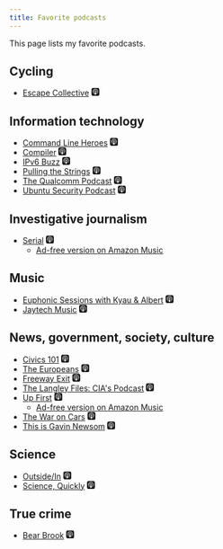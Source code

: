 ```yaml
---
title: Favorite podcasts
---
```

This page lists my favorite podcasts.

## Cycling

* [Escape Collective](https://escapecollective.com/podcasts/)
  [<svg xmlns="http://www.w3.org/2000/svg" width="1em" height="1em" viewBox="0 0 24 24"><path fill="currentColor" d="M5.34 0A5.33 5.33 0 0 0 0 5.34v13.32A5.33 5.33 0 0 0 5.34 24h13.32A5.33 5.33 0 0 0 24 18.66V5.34A5.33 5.33 0 0 0 18.66 0zm6.525 2.568c2.336 0 4.448.902 6.056 2.587c1.224 1.272 1.912 2.619 2.264 4.392c.12.59.12 2.2.007 2.864a8.5 8.5 0 0 1-3.24 5.296c-.608.46-2.096 1.261-2.336 1.261c-.088 0-.096-.091-.056-.46c.072-.592.144-.715.48-.856c.536-.224 1.448-.874 2.008-1.435a7.64 7.64 0 0 0 2.008-3.536c.208-.824.184-2.656-.048-3.504c-.728-2.696-2.928-4.792-5.624-5.352c-.784-.16-2.208-.16-3 0c-2.728.56-4.984 2.76-5.672 5.528c-.184.752-.184 2.584 0 3.336c.456 1.832 1.64 3.512 3.192 4.512c.304.2.672.408.824.472c.336.144.408.264.472.856c.04.36.03.464-.056.464c-.056 0-.464-.176-.896-.384l-.04-.03c-2.472-1.216-4.056-3.274-4.632-6.012c-.144-.706-.168-2.392-.03-3.04c.36-1.74 1.048-3.1 2.192-4.304c1.648-1.737 3.768-2.656 6.128-2.656zm.134 2.81c.409.004.803.04 1.106.106c2.784.62 4.76 3.408 4.376 6.174c-.152 1.114-.536 2.03-1.216 2.88c-.336.43-1.152 1.15-1.296 1.15c-.023 0-.048-.272-.048-.603v-.605l.416-.496c1.568-1.878 1.456-4.502-.256-6.224c-.664-.67-1.432-1.064-2.424-1.246c-.64-.118-.776-.118-1.448-.008c-1.02.167-1.81.562-2.512 1.256c-1.72 1.704-1.832 4.342-.264 6.222l.413.496v.608c0 .336-.027.608-.06.608c-.03 0-.264-.16-.512-.36l-.034-.011c-.832-.664-1.568-1.842-1.872-2.997c-.184-.698-.184-2.024.008-2.72c.504-1.878 1.888-3.335 3.808-4.019c.41-.145 1.133-.22 1.814-.211zm-.13 2.99c.31 0 .62.06.844.178a2.17 2.17 0 0 1 1.04 1.259c.464 1.578-1.208 2.96-2.72 2.254h-.015c-.712-.331-1.096-.956-1.104-1.77c0-.733.408-1.371 1.112-1.745c.224-.117.534-.176.844-.176zm-.011 4.728c.988-.004 1.706.349 1.97.97c.198.464.124 1.932-.218 4.302c-.232 1.656-.36 2.074-.68 2.356c-.44.39-1.064.498-1.656.288h-.003c-.716-.257-.87-.605-1.164-2.644c-.341-2.37-.416-3.838-.218-4.302c.262-.616.974-.966 1.97-.97z"/></svg>](https://podcasts.apple.com/us/podcast/escape-collective/id1655210692)

## Information technology

* [Command Line Heroes](https://www.redhat.com/en/command-line-heroes)
  [<svg xmlns="http://www.w3.org/2000/svg" width="1em" height="1em" viewBox="0 0 24 24"><path fill="currentColor" d="M5.34 0A5.33 5.33 0 0 0 0 5.34v13.32A5.33 5.33 0 0 0 5.34 24h13.32A5.33 5.33 0 0 0 24 18.66V5.34A5.33 5.33 0 0 0 18.66 0zm6.525 2.568c2.336 0 4.448.902 6.056 2.587c1.224 1.272 1.912 2.619 2.264 4.392c.12.59.12 2.2.007 2.864a8.5 8.5 0 0 1-3.24 5.296c-.608.46-2.096 1.261-2.336 1.261c-.088 0-.096-.091-.056-.46c.072-.592.144-.715.48-.856c.536-.224 1.448-.874 2.008-1.435a7.64 7.64 0 0 0 2.008-3.536c.208-.824.184-2.656-.048-3.504c-.728-2.696-2.928-4.792-5.624-5.352c-.784-.16-2.208-.16-3 0c-2.728.56-4.984 2.76-5.672 5.528c-.184.752-.184 2.584 0 3.336c.456 1.832 1.64 3.512 3.192 4.512c.304.2.672.408.824.472c.336.144.408.264.472.856c.04.36.03.464-.056.464c-.056 0-.464-.176-.896-.384l-.04-.03c-2.472-1.216-4.056-3.274-4.632-6.012c-.144-.706-.168-2.392-.03-3.04c.36-1.74 1.048-3.1 2.192-4.304c1.648-1.737 3.768-2.656 6.128-2.656zm.134 2.81c.409.004.803.04 1.106.106c2.784.62 4.76 3.408 4.376 6.174c-.152 1.114-.536 2.03-1.216 2.88c-.336.43-1.152 1.15-1.296 1.15c-.023 0-.048-.272-.048-.603v-.605l.416-.496c1.568-1.878 1.456-4.502-.256-6.224c-.664-.67-1.432-1.064-2.424-1.246c-.64-.118-.776-.118-1.448-.008c-1.02.167-1.81.562-2.512 1.256c-1.72 1.704-1.832 4.342-.264 6.222l.413.496v.608c0 .336-.027.608-.06.608c-.03 0-.264-.16-.512-.36l-.034-.011c-.832-.664-1.568-1.842-1.872-2.997c-.184-.698-.184-2.024.008-2.72c.504-1.878 1.888-3.335 3.808-4.019c.41-.145 1.133-.22 1.814-.211zm-.13 2.99c.31 0 .62.06.844.178a2.17 2.17 0 0 1 1.04 1.259c.464 1.578-1.208 2.96-2.72 2.254h-.015c-.712-.331-1.096-.956-1.104-1.77c0-.733.408-1.371 1.112-1.745c.224-.117.534-.176.844-.176zm-.011 4.728c.988-.004 1.706.349 1.97.97c.198.464.124 1.932-.218 4.302c-.232 1.656-.36 2.074-.68 2.356c-.44.39-1.064.498-1.656.288h-.003c-.716-.257-.87-.605-1.164-2.644c-.341-2.37-.416-3.838-.218-4.302c.262-.616.974-.966 1.97-.97z"/></svg>](https://podcasts.apple.com/us/podcast/command-line-heroes/id1319947289)
* [Compiler](https://www.redhat.com/en/compiler-podcast)
  [<svg xmlns="http://www.w3.org/2000/svg" width="1em" height="1em" viewBox="0 0 24 24"><path fill="currentColor" d="M5.34 0A5.33 5.33 0 0 0 0 5.34v13.32A5.33 5.33 0 0 0 5.34 24h13.32A5.33 5.33 0 0 0 24 18.66V5.34A5.33 5.33 0 0 0 18.66 0zm6.525 2.568c2.336 0 4.448.902 6.056 2.587c1.224 1.272 1.912 2.619 2.264 4.392c.12.59.12 2.2.007 2.864a8.5 8.5 0 0 1-3.24 5.296c-.608.46-2.096 1.261-2.336 1.261c-.088 0-.096-.091-.056-.46c.072-.592.144-.715.48-.856c.536-.224 1.448-.874 2.008-1.435a7.64 7.64 0 0 0 2.008-3.536c.208-.824.184-2.656-.048-3.504c-.728-2.696-2.928-4.792-5.624-5.352c-.784-.16-2.208-.16-3 0c-2.728.56-4.984 2.76-5.672 5.528c-.184.752-.184 2.584 0 3.336c.456 1.832 1.64 3.512 3.192 4.512c.304.2.672.408.824.472c.336.144.408.264.472.856c.04.36.03.464-.056.464c-.056 0-.464-.176-.896-.384l-.04-.03c-2.472-1.216-4.056-3.274-4.632-6.012c-.144-.706-.168-2.392-.03-3.04c.36-1.74 1.048-3.1 2.192-4.304c1.648-1.737 3.768-2.656 6.128-2.656zm.134 2.81c.409.004.803.04 1.106.106c2.784.62 4.76 3.408 4.376 6.174c-.152 1.114-.536 2.03-1.216 2.88c-.336.43-1.152 1.15-1.296 1.15c-.023 0-.048-.272-.048-.603v-.605l.416-.496c1.568-1.878 1.456-4.502-.256-6.224c-.664-.67-1.432-1.064-2.424-1.246c-.64-.118-.776-.118-1.448-.008c-1.02.167-1.81.562-2.512 1.256c-1.72 1.704-1.832 4.342-.264 6.222l.413.496v.608c0 .336-.027.608-.06.608c-.03 0-.264-.16-.512-.36l-.034-.011c-.832-.664-1.568-1.842-1.872-2.997c-.184-.698-.184-2.024.008-2.72c.504-1.878 1.888-3.335 3.808-4.019c.41-.145 1.133-.22 1.814-.211zm-.13 2.99c.31 0 .62.06.844.178a2.17 2.17 0 0 1 1.04 1.259c.464 1.578-1.208 2.96-2.72 2.254h-.015c-.712-.331-1.096-.956-1.104-1.77c0-.733.408-1.371 1.112-1.745c.224-.117.534-.176.844-.176zm-.011 4.728c.988-.004 1.706.349 1.97.97c.198.464.124 1.932-.218 4.302c-.232 1.656-.36 2.074-.68 2.356c-.44.39-1.064.498-1.656.288h-.003c-.716-.257-.87-.605-1.164-2.644c-.341-2.37-.416-3.838-.218-4.302c.262-.616.974-.966 1.97-.97z"/></svg>](https://podcasts.apple.com/us/podcast/compiler/id1562891343)
* [IPv6 Buzz](https://packetpushers.net/podcast/ipv6-buzz/)
  [<svg xmlns="http://www.w3.org/2000/svg" width="1em" height="1em" viewBox="0 0 24 24"><path fill="currentColor" d="M5.34 0A5.33 5.33 0 0 0 0 5.34v13.32A5.33 5.33 0 0 0 5.34 24h13.32A5.33 5.33 0 0 0 24 18.66V5.34A5.33 5.33 0 0 0 18.66 0zm6.525 2.568c2.336 0 4.448.902 6.056 2.587c1.224 1.272 1.912 2.619 2.264 4.392c.12.59.12 2.2.007 2.864a8.5 8.5 0 0 1-3.24 5.296c-.608.46-2.096 1.261-2.336 1.261c-.088 0-.096-.091-.056-.46c.072-.592.144-.715.48-.856c.536-.224 1.448-.874 2.008-1.435a7.64 7.64 0 0 0 2.008-3.536c.208-.824.184-2.656-.048-3.504c-.728-2.696-2.928-4.792-5.624-5.352c-.784-.16-2.208-.16-3 0c-2.728.56-4.984 2.76-5.672 5.528c-.184.752-.184 2.584 0 3.336c.456 1.832 1.64 3.512 3.192 4.512c.304.2.672.408.824.472c.336.144.408.264.472.856c.04.36.03.464-.056.464c-.056 0-.464-.176-.896-.384l-.04-.03c-2.472-1.216-4.056-3.274-4.632-6.012c-.144-.706-.168-2.392-.03-3.04c.36-1.74 1.048-3.1 2.192-4.304c1.648-1.737 3.768-2.656 6.128-2.656zm.134 2.81c.409.004.803.04 1.106.106c2.784.62 4.76 3.408 4.376 6.174c-.152 1.114-.536 2.03-1.216 2.88c-.336.43-1.152 1.15-1.296 1.15c-.023 0-.048-.272-.048-.603v-.605l.416-.496c1.568-1.878 1.456-4.502-.256-6.224c-.664-.67-1.432-1.064-2.424-1.246c-.64-.118-.776-.118-1.448-.008c-1.02.167-1.81.562-2.512 1.256c-1.72 1.704-1.832 4.342-.264 6.222l.413.496v.608c0 .336-.027.608-.06.608c-.03 0-.264-.16-.512-.36l-.034-.011c-.832-.664-1.568-1.842-1.872-2.997c-.184-.698-.184-2.024.008-2.72c.504-1.878 1.888-3.335 3.808-4.019c.41-.145 1.133-.22 1.814-.211zm-.13 2.99c.31 0 .62.06.844.178a2.17 2.17 0 0 1 1.04 1.259c.464 1.578-1.208 2.96-2.72 2.254h-.015c-.712-.331-1.096-.956-1.104-1.77c0-.733.408-1.371 1.112-1.745c.224-.117.534-.176.844-.176zm-.011 4.728c.988-.004 1.706.349 1.97.97c.198.464.124 1.932-.218 4.302c-.232 1.656-.36 2.074-.68 2.356c-.44.39-1.064.498-1.656.288h-.003c-.716-.257-.87-.605-1.164-2.644c-.341-2.37-.416-3.838-.218-4.302c.262-.616.974-.966 1.97-.97z"/></svg>](https://podcasts.apple.com/us/podcast/ipv6-buzz/id1427803774)
* [Pulling the Strings](https://www.puppet.com/resources/podcasts)
  [<svg xmlns="http://www.w3.org/2000/svg" width="1em" height="1em" viewBox="0 0 24 24"><path fill="currentColor" d="M5.34 0A5.33 5.33 0 0 0 0 5.34v13.32A5.33 5.33 0 0 0 5.34 24h13.32A5.33 5.33 0 0 0 24 18.66V5.34A5.33 5.33 0 0 0 18.66 0zm6.525 2.568c2.336 0 4.448.902 6.056 2.587c1.224 1.272 1.912 2.619 2.264 4.392c.12.59.12 2.2.007 2.864a8.5 8.5 0 0 1-3.24 5.296c-.608.46-2.096 1.261-2.336 1.261c-.088 0-.096-.091-.056-.46c.072-.592.144-.715.48-.856c.536-.224 1.448-.874 2.008-1.435a7.64 7.64 0 0 0 2.008-3.536c.208-.824.184-2.656-.048-3.504c-.728-2.696-2.928-4.792-5.624-5.352c-.784-.16-2.208-.16-3 0c-2.728.56-4.984 2.76-5.672 5.528c-.184.752-.184 2.584 0 3.336c.456 1.832 1.64 3.512 3.192 4.512c.304.2.672.408.824.472c.336.144.408.264.472.856c.04.36.03.464-.056.464c-.056 0-.464-.176-.896-.384l-.04-.03c-2.472-1.216-4.056-3.274-4.632-6.012c-.144-.706-.168-2.392-.03-3.04c.36-1.74 1.048-3.1 2.192-4.304c1.648-1.737 3.768-2.656 6.128-2.656zm.134 2.81c.409.004.803.04 1.106.106c2.784.62 4.76 3.408 4.376 6.174c-.152 1.114-.536 2.03-1.216 2.88c-.336.43-1.152 1.15-1.296 1.15c-.023 0-.048-.272-.048-.603v-.605l.416-.496c1.568-1.878 1.456-4.502-.256-6.224c-.664-.67-1.432-1.064-2.424-1.246c-.64-.118-.776-.118-1.448-.008c-1.02.167-1.81.562-2.512 1.256c-1.72 1.704-1.832 4.342-.264 6.222l.413.496v.608c0 .336-.027.608-.06.608c-.03 0-.264-.16-.512-.36l-.034-.011c-.832-.664-1.568-1.842-1.872-2.997c-.184-.698-.184-2.024.008-2.72c.504-1.878 1.888-3.335 3.808-4.019c.41-.145 1.133-.22 1.814-.211zm-.13 2.99c.31 0 .62.06.844.178a2.17 2.17 0 0 1 1.04 1.259c.464 1.578-1.208 2.96-2.72 2.254h-.015c-.712-.331-1.096-.956-1.104-1.77c0-.733.408-1.371 1.112-1.745c.224-.117.534-.176.844-.176zm-.011 4.728c.988-.004 1.706.349 1.97.97c.198.464.124 1.932-.218 4.302c-.232 1.656-.36 2.074-.68 2.356c-.44.39-1.064.498-1.656.288h-.003c-.716-.257-.87-.605-1.164-2.644c-.341-2.37-.416-3.838-.218-4.302c.262-.616.974-.966 1.97-.97z"/></svg>](https://podcasts.apple.com/us/podcast/pulling-the-strings/id546792095)
* [The Qualcomm Podcast](https://www.qualcomm.com/news/podcast)
  [<svg xmlns="http://www.w3.org/2000/svg" width="1em" height="1em" viewBox="0 0 24 24"><path fill="currentColor" d="M5.34 0A5.33 5.33 0 0 0 0 5.34v13.32A5.33 5.33 0 0 0 5.34 24h13.32A5.33 5.33 0 0 0 24 18.66V5.34A5.33 5.33 0 0 0 18.66 0zm6.525 2.568c2.336 0 4.448.902 6.056 2.587c1.224 1.272 1.912 2.619 2.264 4.392c.12.59.12 2.2.007 2.864a8.5 8.5 0 0 1-3.24 5.296c-.608.46-2.096 1.261-2.336 1.261c-.088 0-.096-.091-.056-.46c.072-.592.144-.715.48-.856c.536-.224 1.448-.874 2.008-1.435a7.64 7.64 0 0 0 2.008-3.536c.208-.824.184-2.656-.048-3.504c-.728-2.696-2.928-4.792-5.624-5.352c-.784-.16-2.208-.16-3 0c-2.728.56-4.984 2.76-5.672 5.528c-.184.752-.184 2.584 0 3.336c.456 1.832 1.64 3.512 3.192 4.512c.304.2.672.408.824.472c.336.144.408.264.472.856c.04.36.03.464-.056.464c-.056 0-.464-.176-.896-.384l-.04-.03c-2.472-1.216-4.056-3.274-4.632-6.012c-.144-.706-.168-2.392-.03-3.04c.36-1.74 1.048-3.1 2.192-4.304c1.648-1.737 3.768-2.656 6.128-2.656zm.134 2.81c.409.004.803.04 1.106.106c2.784.62 4.76 3.408 4.376 6.174c-.152 1.114-.536 2.03-1.216 2.88c-.336.43-1.152 1.15-1.296 1.15c-.023 0-.048-.272-.048-.603v-.605l.416-.496c1.568-1.878 1.456-4.502-.256-6.224c-.664-.67-1.432-1.064-2.424-1.246c-.64-.118-.776-.118-1.448-.008c-1.02.167-1.81.562-2.512 1.256c-1.72 1.704-1.832 4.342-.264 6.222l.413.496v.608c0 .336-.027.608-.06.608c-.03 0-.264-.16-.512-.36l-.034-.011c-.832-.664-1.568-1.842-1.872-2.997c-.184-.698-.184-2.024.008-2.72c.504-1.878 1.888-3.335 3.808-4.019c.41-.145 1.133-.22 1.814-.211zm-.13 2.99c.31 0 .62.06.844.178a2.17 2.17 0 0 1 1.04 1.259c.464 1.578-1.208 2.96-2.72 2.254h-.015c-.712-.331-1.096-.956-1.104-1.77c0-.733.408-1.371 1.112-1.745c.224-.117.534-.176.844-.176zm-.011 4.728c.988-.004 1.706.349 1.97.97c.198.464.124 1.932-.218 4.302c-.232 1.656-.36 2.074-.68 2.356c-.44.39-1.064.498-1.656.288h-.003c-.716-.257-.87-.605-1.164-2.644c-.341-2.37-.416-3.838-.218-4.302c.262-.616.974-.966 1.97-.97z"/></svg>](https://podcasts.apple.com/us/podcast/qualcomm-podcast/id1273474251)
* [Ubuntu Security Podcast](https://ubuntusecuritypodcast.org/)
  [<svg xmlns="http://www.w3.org/2000/svg" width="1em" height="1em" viewBox="0 0 24 24"><path fill="currentColor" d="M5.34 0A5.33 5.33 0 0 0 0 5.34v13.32A5.33 5.33 0 0 0 5.34 24h13.32A5.33 5.33 0 0 0 24 18.66V5.34A5.33 5.33 0 0 0 18.66 0zm6.525 2.568c2.336 0 4.448.902 6.056 2.587c1.224 1.272 1.912 2.619 2.264 4.392c.12.59.12 2.2.007 2.864a8.5 8.5 0 0 1-3.24 5.296c-.608.46-2.096 1.261-2.336 1.261c-.088 0-.096-.091-.056-.46c.072-.592.144-.715.48-.856c.536-.224 1.448-.874 2.008-1.435a7.64 7.64 0 0 0 2.008-3.536c.208-.824.184-2.656-.048-3.504c-.728-2.696-2.928-4.792-5.624-5.352c-.784-.16-2.208-.16-3 0c-2.728.56-4.984 2.76-5.672 5.528c-.184.752-.184 2.584 0 3.336c.456 1.832 1.64 3.512 3.192 4.512c.304.2.672.408.824.472c.336.144.408.264.472.856c.04.36.03.464-.056.464c-.056 0-.464-.176-.896-.384l-.04-.03c-2.472-1.216-4.056-3.274-4.632-6.012c-.144-.706-.168-2.392-.03-3.04c.36-1.74 1.048-3.1 2.192-4.304c1.648-1.737 3.768-2.656 6.128-2.656zm.134 2.81c.409.004.803.04 1.106.106c2.784.62 4.76 3.408 4.376 6.174c-.152 1.114-.536 2.03-1.216 2.88c-.336.43-1.152 1.15-1.296 1.15c-.023 0-.048-.272-.048-.603v-.605l.416-.496c1.568-1.878 1.456-4.502-.256-6.224c-.664-.67-1.432-1.064-2.424-1.246c-.64-.118-.776-.118-1.448-.008c-1.02.167-1.81.562-2.512 1.256c-1.72 1.704-1.832 4.342-.264 6.222l.413.496v.608c0 .336-.027.608-.06.608c-.03 0-.264-.16-.512-.36l-.034-.011c-.832-.664-1.568-1.842-1.872-2.997c-.184-.698-.184-2.024.008-2.72c.504-1.878 1.888-3.335 3.808-4.019c.41-.145 1.133-.22 1.814-.211zm-.13 2.99c.31 0 .62.06.844.178a2.17 2.17 0 0 1 1.04 1.259c.464 1.578-1.208 2.96-2.72 2.254h-.015c-.712-.331-1.096-.956-1.104-1.77c0-.733.408-1.371 1.112-1.745c.224-.117.534-.176.844-.176zm-.011 4.728c.988-.004 1.706.349 1.97.97c.198.464.124 1.932-.218 4.302c-.232 1.656-.36 2.074-.68 2.356c-.44.39-1.064.498-1.656.288h-.003c-.716-.257-.87-.605-1.164-2.644c-.341-2.37-.416-3.838-.218-4.302c.262-.616.974-.966 1.97-.97z"/></svg>](https://podcasts.apple.com/us/podcast/ubuntu-security-podcast/id1429360004)

## Investigative journalism

* [Serial](https://en.wikipedia.org/wiki/Serial_(podcast))
  [<svg xmlns="http://www.w3.org/2000/svg" width="1em" height="1em" viewBox="0 0 24 24"><path fill="currentColor" d="M5.34 0A5.33 5.33 0 0 0 0 5.34v13.32A5.33 5.33 0 0 0 5.34 24h13.32A5.33 5.33 0 0 0 24 18.66V5.34A5.33 5.33 0 0 0 18.66 0zm6.525 2.568c2.336 0 4.448.902 6.056 2.587c1.224 1.272 1.912 2.619 2.264 4.392c.12.59.12 2.2.007 2.864a8.5 8.5 0 0 1-3.24 5.296c-.608.46-2.096 1.261-2.336 1.261c-.088 0-.096-.091-.056-.46c.072-.592.144-.715.48-.856c.536-.224 1.448-.874 2.008-1.435a7.64 7.64 0 0 0 2.008-3.536c.208-.824.184-2.656-.048-3.504c-.728-2.696-2.928-4.792-5.624-5.352c-.784-.16-2.208-.16-3 0c-2.728.56-4.984 2.76-5.672 5.528c-.184.752-.184 2.584 0 3.336c.456 1.832 1.64 3.512 3.192 4.512c.304.2.672.408.824.472c.336.144.408.264.472.856c.04.36.03.464-.056.464c-.056 0-.464-.176-.896-.384l-.04-.03c-2.472-1.216-4.056-3.274-4.632-6.012c-.144-.706-.168-2.392-.03-3.04c.36-1.74 1.048-3.1 2.192-4.304c1.648-1.737 3.768-2.656 6.128-2.656zm.134 2.81c.409.004.803.04 1.106.106c2.784.62 4.76 3.408 4.376 6.174c-.152 1.114-.536 2.03-1.216 2.88c-.336.43-1.152 1.15-1.296 1.15c-.023 0-.048-.272-.048-.603v-.605l.416-.496c1.568-1.878 1.456-4.502-.256-6.224c-.664-.67-1.432-1.064-2.424-1.246c-.64-.118-.776-.118-1.448-.008c-1.02.167-1.81.562-2.512 1.256c-1.72 1.704-1.832 4.342-.264 6.222l.413.496v.608c0 .336-.027.608-.06.608c-.03 0-.264-.16-.512-.36l-.034-.011c-.832-.664-1.568-1.842-1.872-2.997c-.184-.698-.184-2.024.008-2.72c.504-1.878 1.888-3.335 3.808-4.019c.41-.145 1.133-.22 1.814-.211zm-.13 2.99c.31 0 .62.06.844.178a2.17 2.17 0 0 1 1.04 1.259c.464 1.578-1.208 2.96-2.72 2.254h-.015c-.712-.331-1.096-.956-1.104-1.77c0-.733.408-1.371 1.112-1.745c.224-.117.534-.176.844-.176zm-.011 4.728c.988-.004 1.706.349 1.97.97c.198.464.124 1.932-.218 4.302c-.232 1.656-.36 2.074-.68 2.356c-.44.39-1.064.498-1.656.288h-.003c-.716-.257-.87-.605-1.164-2.644c-.341-2.37-.416-3.838-.218-4.302c.262-.616.974-.966 1.97-.97z"/></svg>](https://podcasts.apple.com/us/podcast/serial/id917918570)
  * [Ad-free version on Amazon Music](https://music.amazon.com/podcasts/d1022069-8863-42f3-823e-857fd8a7b616/serial)

## Music

* [Euphonic Sessions with Kyau & Albert](http://www.kyauandalbert.com/)
  [<svg xmlns="http://www.w3.org/2000/svg" width="1em" height="1em" viewBox="0 0 24 24"><path fill="currentColor" d="M5.34 0A5.33 5.33 0 0 0 0 5.34v13.32A5.33 5.33 0 0 0 5.34 24h13.32A5.33 5.33 0 0 0 24 18.66V5.34A5.33 5.33 0 0 0 18.66 0zm6.525 2.568c2.336 0 4.448.902 6.056 2.587c1.224 1.272 1.912 2.619 2.264 4.392c.12.59.12 2.2.007 2.864a8.5 8.5 0 0 1-3.24 5.296c-.608.46-2.096 1.261-2.336 1.261c-.088 0-.096-.091-.056-.46c.072-.592.144-.715.48-.856c.536-.224 1.448-.874 2.008-1.435a7.64 7.64 0 0 0 2.008-3.536c.208-.824.184-2.656-.048-3.504c-.728-2.696-2.928-4.792-5.624-5.352c-.784-.16-2.208-.16-3 0c-2.728.56-4.984 2.76-5.672 5.528c-.184.752-.184 2.584 0 3.336c.456 1.832 1.64 3.512 3.192 4.512c.304.2.672.408.824.472c.336.144.408.264.472.856c.04.36.03.464-.056.464c-.056 0-.464-.176-.896-.384l-.04-.03c-2.472-1.216-4.056-3.274-4.632-6.012c-.144-.706-.168-2.392-.03-3.04c.36-1.74 1.048-3.1 2.192-4.304c1.648-1.737 3.768-2.656 6.128-2.656zm.134 2.81c.409.004.803.04 1.106.106c2.784.62 4.76 3.408 4.376 6.174c-.152 1.114-.536 2.03-1.216 2.88c-.336.43-1.152 1.15-1.296 1.15c-.023 0-.048-.272-.048-.603v-.605l.416-.496c1.568-1.878 1.456-4.502-.256-6.224c-.664-.67-1.432-1.064-2.424-1.246c-.64-.118-.776-.118-1.448-.008c-1.02.167-1.81.562-2.512 1.256c-1.72 1.704-1.832 4.342-.264 6.222l.413.496v.608c0 .336-.027.608-.06.608c-.03 0-.264-.16-.512-.36l-.034-.011c-.832-.664-1.568-1.842-1.872-2.997c-.184-.698-.184-2.024.008-2.72c.504-1.878 1.888-3.335 3.808-4.019c.41-.145 1.133-.22 1.814-.211zm-.13 2.99c.31 0 .62.06.844.178a2.17 2.17 0 0 1 1.04 1.259c.464 1.578-1.208 2.96-2.72 2.254h-.015c-.712-.331-1.096-.956-1.104-1.77c0-.733.408-1.371 1.112-1.745c.224-.117.534-.176.844-.176zm-.011 4.728c.988-.004 1.706.349 1.97.97c.198.464.124 1.932-.218 4.302c-.232 1.656-.36 2.074-.68 2.356c-.44.39-1.064.498-1.656.288h-.003c-.716-.257-.87-.605-1.164-2.644c-.341-2.37-.416-3.838-.218-4.302c.262-.616.974-.966 1.97-.97z"/></svg>](https://podcasts.apple.com/us/podcast/euphonic-sessions-with-kyau-albert/id296499169)
* [Jaytech Music](https://www.jaytechmusic.com/podcast)
  [<svg xmlns="http://www.w3.org/2000/svg" width="1em" height="1em" viewBox="0 0 24 24"><path fill="currentColor" d="M5.34 0A5.33 5.33 0 0 0 0 5.34v13.32A5.33 5.33 0 0 0 5.34 24h13.32A5.33 5.33 0 0 0 24 18.66V5.34A5.33 5.33 0 0 0 18.66 0zm6.525 2.568c2.336 0 4.448.902 6.056 2.587c1.224 1.272 1.912 2.619 2.264 4.392c.12.59.12 2.2.007 2.864a8.5 8.5 0 0 1-3.24 5.296c-.608.46-2.096 1.261-2.336 1.261c-.088 0-.096-.091-.056-.46c.072-.592.144-.715.48-.856c.536-.224 1.448-.874 2.008-1.435a7.64 7.64 0 0 0 2.008-3.536c.208-.824.184-2.656-.048-3.504c-.728-2.696-2.928-4.792-5.624-5.352c-.784-.16-2.208-.16-3 0c-2.728.56-4.984 2.76-5.672 5.528c-.184.752-.184 2.584 0 3.336c.456 1.832 1.64 3.512 3.192 4.512c.304.2.672.408.824.472c.336.144.408.264.472.856c.04.36.03.464-.056.464c-.056 0-.464-.176-.896-.384l-.04-.03c-2.472-1.216-4.056-3.274-4.632-6.012c-.144-.706-.168-2.392-.03-3.04c.36-1.74 1.048-3.1 2.192-4.304c1.648-1.737 3.768-2.656 6.128-2.656zm.134 2.81c.409.004.803.04 1.106.106c2.784.62 4.76 3.408 4.376 6.174c-.152 1.114-.536 2.03-1.216 2.88c-.336.43-1.152 1.15-1.296 1.15c-.023 0-.048-.272-.048-.603v-.605l.416-.496c1.568-1.878 1.456-4.502-.256-6.224c-.664-.67-1.432-1.064-2.424-1.246c-.64-.118-.776-.118-1.448-.008c-1.02.167-1.81.562-2.512 1.256c-1.72 1.704-1.832 4.342-.264 6.222l.413.496v.608c0 .336-.027.608-.06.608c-.03 0-.264-.16-.512-.36l-.034-.011c-.832-.664-1.568-1.842-1.872-2.997c-.184-.698-.184-2.024.008-2.72c.504-1.878 1.888-3.335 3.808-4.019c.41-.145 1.133-.22 1.814-.211zm-.13 2.99c.31 0 .62.06.844.178a2.17 2.17 0 0 1 1.04 1.259c.464 1.578-1.208 2.96-2.72 2.254h-.015c-.712-.331-1.096-.956-1.104-1.77c0-.733.408-1.371 1.112-1.745c.224-.117.534-.176.844-.176zm-.011 4.728c.988-.004 1.706.349 1.97.97c.198.464.124 1.932-.218 4.302c-.232 1.656-.36 2.074-.68 2.356c-.44.39-1.064.498-1.656.288h-.003c-.716-.257-.87-.605-1.164-2.644c-.341-2.37-.416-3.838-.218-4.302c.262-.616.974-.966 1.97-.97z"/></svg>](https://podcasts.apple.com/us/podcast/jaytech-music-podcast/id596346899)

## News, government, society, culture

* [Civics 101](https://www.civics101podcast.org/)
  [<svg xmlns="http://www.w3.org/2000/svg" width="1em" height="1em" viewBox="0 0 24 24"><path fill="currentColor" d="M5.34 0A5.33 5.33 0 0 0 0 5.34v13.32A5.33 5.33 0 0 0 5.34 24h13.32A5.33 5.33 0 0 0 24 18.66V5.34A5.33 5.33 0 0 0 18.66 0zm6.525 2.568c2.336 0 4.448.902 6.056 2.587c1.224 1.272 1.912 2.619 2.264 4.392c.12.59.12 2.2.007 2.864a8.5 8.5 0 0 1-3.24 5.296c-.608.46-2.096 1.261-2.336 1.261c-.088 0-.096-.091-.056-.46c.072-.592.144-.715.48-.856c.536-.224 1.448-.874 2.008-1.435a7.64 7.64 0 0 0 2.008-3.536c.208-.824.184-2.656-.048-3.504c-.728-2.696-2.928-4.792-5.624-5.352c-.784-.16-2.208-.16-3 0c-2.728.56-4.984 2.76-5.672 5.528c-.184.752-.184 2.584 0 3.336c.456 1.832 1.64 3.512 3.192 4.512c.304.2.672.408.824.472c.336.144.408.264.472.856c.04.36.03.464-.056.464c-.056 0-.464-.176-.896-.384l-.04-.03c-2.472-1.216-4.056-3.274-4.632-6.012c-.144-.706-.168-2.392-.03-3.04c.36-1.74 1.048-3.1 2.192-4.304c1.648-1.737 3.768-2.656 6.128-2.656zm.134 2.81c.409.004.803.04 1.106.106c2.784.62 4.76 3.408 4.376 6.174c-.152 1.114-.536 2.03-1.216 2.88c-.336.43-1.152 1.15-1.296 1.15c-.023 0-.048-.272-.048-.603v-.605l.416-.496c1.568-1.878 1.456-4.502-.256-6.224c-.664-.67-1.432-1.064-2.424-1.246c-.64-.118-.776-.118-1.448-.008c-1.02.167-1.81.562-2.512 1.256c-1.72 1.704-1.832 4.342-.264 6.222l.413.496v.608c0 .336-.027.608-.06.608c-.03 0-.264-.16-.512-.36l-.034-.011c-.832-.664-1.568-1.842-1.872-2.997c-.184-.698-.184-2.024.008-2.72c.504-1.878 1.888-3.335 3.808-4.019c.41-.145 1.133-.22 1.814-.211zm-.13 2.99c.31 0 .62.06.844.178a2.17 2.17 0 0 1 1.04 1.259c.464 1.578-1.208 2.96-2.72 2.254h-.015c-.712-.331-1.096-.956-1.104-1.77c0-.733.408-1.371 1.112-1.745c.224-.117.534-.176.844-.176zm-.011 4.728c.988-.004 1.706.349 1.97.97c.198.464.124 1.932-.218 4.302c-.232 1.656-.36 2.074-.68 2.356c-.44.39-1.064.498-1.656.288h-.003c-.716-.257-.87-.605-1.164-2.644c-.341-2.37-.416-3.838-.218-4.302c.262-.616.974-.966 1.97-.97z"/></svg>](https://podcasts.apple.com/us/podcast/civics-101/id1195657423)
* [The Europeans](https://europeanspodcast.com/)
  [<svg xmlns="http://www.w3.org/2000/svg" width="1em" height="1em" viewBox="0 0 24 24"><path fill="currentColor" d="M5.34 0A5.33 5.33 0 0 0 0 5.34v13.32A5.33 5.33 0 0 0 5.34 24h13.32A5.33 5.33 0 0 0 24 18.66V5.34A5.33 5.33 0 0 0 18.66 0zm6.525 2.568c2.336 0 4.448.902 6.056 2.587c1.224 1.272 1.912 2.619 2.264 4.392c.12.59.12 2.2.007 2.864a8.5 8.5 0 0 1-3.24 5.296c-.608.46-2.096 1.261-2.336 1.261c-.088 0-.096-.091-.056-.46c.072-.592.144-.715.48-.856c.536-.224 1.448-.874 2.008-1.435a7.64 7.64 0 0 0 2.008-3.536c.208-.824.184-2.656-.048-3.504c-.728-2.696-2.928-4.792-5.624-5.352c-.784-.16-2.208-.16-3 0c-2.728.56-4.984 2.76-5.672 5.528c-.184.752-.184 2.584 0 3.336c.456 1.832 1.64 3.512 3.192 4.512c.304.2.672.408.824.472c.336.144.408.264.472.856c.04.36.03.464-.056.464c-.056 0-.464-.176-.896-.384l-.04-.03c-2.472-1.216-4.056-3.274-4.632-6.012c-.144-.706-.168-2.392-.03-3.04c.36-1.74 1.048-3.1 2.192-4.304c1.648-1.737 3.768-2.656 6.128-2.656zm.134 2.81c.409.004.803.04 1.106.106c2.784.62 4.76 3.408 4.376 6.174c-.152 1.114-.536 2.03-1.216 2.88c-.336.43-1.152 1.15-1.296 1.15c-.023 0-.048-.272-.048-.603v-.605l.416-.496c1.568-1.878 1.456-4.502-.256-6.224c-.664-.67-1.432-1.064-2.424-1.246c-.64-.118-.776-.118-1.448-.008c-1.02.167-1.81.562-2.512 1.256c-1.72 1.704-1.832 4.342-.264 6.222l.413.496v.608c0 .336-.027.608-.06.608c-.03 0-.264-.16-.512-.36l-.034-.011c-.832-.664-1.568-1.842-1.872-2.997c-.184-.698-.184-2.024.008-2.72c.504-1.878 1.888-3.335 3.808-4.019c.41-.145 1.133-.22 1.814-.211zm-.13 2.99c.31 0 .62.06.844.178a2.17 2.17 0 0 1 1.04 1.259c.464 1.578-1.208 2.96-2.72 2.254h-.015c-.712-.331-1.096-.956-1.104-1.77c0-.733.408-1.371 1.112-1.745c.224-.117.534-.176.844-.176zm-.011 4.728c.988-.004 1.706.349 1.97.97c.198.464.124 1.932-.218 4.302c-.232 1.656-.36 2.074-.68 2.356c-.44.39-1.064.498-1.656.288h-.003c-.716-.257-.87-.605-1.164-2.644c-.341-2.37-.416-3.838-.218-4.302c.262-.616.974-.966 1.97-.97z"/></svg>](https://podcasts.apple.com/us/podcast/the-europeans/id1315776736)
* [Freeway Exit](https://www.kpbs.org/podcasts/freeway-exit)
  [<svg xmlns="http://www.w3.org/2000/svg" width="1em" height="1em" viewBox="0 0 24 24"><path fill="currentColor" d="M5.34 0A5.33 5.33 0 0 0 0 5.34v13.32A5.33 5.33 0 0 0 5.34 24h13.32A5.33 5.33 0 0 0 24 18.66V5.34A5.33 5.33 0 0 0 18.66 0zm6.525 2.568c2.336 0 4.448.902 6.056 2.587c1.224 1.272 1.912 2.619 2.264 4.392c.12.59.12 2.2.007 2.864a8.5 8.5 0 0 1-3.24 5.296c-.608.46-2.096 1.261-2.336 1.261c-.088 0-.096-.091-.056-.46c.072-.592.144-.715.48-.856c.536-.224 1.448-.874 2.008-1.435a7.64 7.64 0 0 0 2.008-3.536c.208-.824.184-2.656-.048-3.504c-.728-2.696-2.928-4.792-5.624-5.352c-.784-.16-2.208-.16-3 0c-2.728.56-4.984 2.76-5.672 5.528c-.184.752-.184 2.584 0 3.336c.456 1.832 1.64 3.512 3.192 4.512c.304.2.672.408.824.472c.336.144.408.264.472.856c.04.36.03.464-.056.464c-.056 0-.464-.176-.896-.384l-.04-.03c-2.472-1.216-4.056-3.274-4.632-6.012c-.144-.706-.168-2.392-.03-3.04c.36-1.74 1.048-3.1 2.192-4.304c1.648-1.737 3.768-2.656 6.128-2.656zm.134 2.81c.409.004.803.04 1.106.106c2.784.62 4.76 3.408 4.376 6.174c-.152 1.114-.536 2.03-1.216 2.88c-.336.43-1.152 1.15-1.296 1.15c-.023 0-.048-.272-.048-.603v-.605l.416-.496c1.568-1.878 1.456-4.502-.256-6.224c-.664-.67-1.432-1.064-2.424-1.246c-.64-.118-.776-.118-1.448-.008c-1.02.167-1.81.562-2.512 1.256c-1.72 1.704-1.832 4.342-.264 6.222l.413.496v.608c0 .336-.027.608-.06.608c-.03 0-.264-.16-.512-.36l-.034-.011c-.832-.664-1.568-1.842-1.872-2.997c-.184-.698-.184-2.024.008-2.72c.504-1.878 1.888-3.335 3.808-4.019c.41-.145 1.133-.22 1.814-.211zm-.13 2.99c.31 0 .62.06.844.178a2.17 2.17 0 0 1 1.04 1.259c.464 1.578-1.208 2.96-2.72 2.254h-.015c-.712-.331-1.096-.956-1.104-1.77c0-.733.408-1.371 1.112-1.745c.224-.117.534-.176.844-.176zm-.011 4.728c.988-.004 1.706.349 1.97.97c.198.464.124 1.932-.218 4.302c-.232 1.656-.36 2.074-.68 2.356c-.44.39-1.064.498-1.656.288h-.003c-.716-.257-.87-.605-1.164-2.644c-.341-2.37-.416-3.838-.218-4.302c.262-.616.974-.966 1.97-.97z"/></svg>](https://podcasts.apple.com/us/podcast/freeway-exit/id1685343233)
* [The Langley Files: CIA's Podcast](https://www.cia.gov/podcast/the-langley-files/)
  [<svg xmlns="http://www.w3.org/2000/svg" width="1em" height="1em" viewBox="0 0 24 24"><path fill="currentColor" d="M5.34 0A5.33 5.33 0 0 0 0 5.34v13.32A5.33 5.33 0 0 0 5.34 24h13.32A5.33 5.33 0 0 0 24 18.66V5.34A5.33 5.33 0 0 0 18.66 0zm6.525 2.568c2.336 0 4.448.902 6.056 2.587c1.224 1.272 1.912 2.619 2.264 4.392c.12.59.12 2.2.007 2.864a8.5 8.5 0 0 1-3.24 5.296c-.608.46-2.096 1.261-2.336 1.261c-.088 0-.096-.091-.056-.46c.072-.592.144-.715.48-.856c.536-.224 1.448-.874 2.008-1.435a7.64 7.64 0 0 0 2.008-3.536c.208-.824.184-2.656-.048-3.504c-.728-2.696-2.928-4.792-5.624-5.352c-.784-.16-2.208-.16-3 0c-2.728.56-4.984 2.76-5.672 5.528c-.184.752-.184 2.584 0 3.336c.456 1.832 1.64 3.512 3.192 4.512c.304.2.672.408.824.472c.336.144.408.264.472.856c.04.36.03.464-.056.464c-.056 0-.464-.176-.896-.384l-.04-.03c-2.472-1.216-4.056-3.274-4.632-6.012c-.144-.706-.168-2.392-.03-3.04c.36-1.74 1.048-3.1 2.192-4.304c1.648-1.737 3.768-2.656 6.128-2.656zm.134 2.81c.409.004.803.04 1.106.106c2.784.62 4.76 3.408 4.376 6.174c-.152 1.114-.536 2.03-1.216 2.88c-.336.43-1.152 1.15-1.296 1.15c-.023 0-.048-.272-.048-.603v-.605l.416-.496c1.568-1.878 1.456-4.502-.256-6.224c-.664-.67-1.432-1.064-2.424-1.246c-.64-.118-.776-.118-1.448-.008c-1.02.167-1.81.562-2.512 1.256c-1.72 1.704-1.832 4.342-.264 6.222l.413.496v.608c0 .336-.027.608-.06.608c-.03 0-.264-.16-.512-.36l-.034-.011c-.832-.664-1.568-1.842-1.872-2.997c-.184-.698-.184-2.024.008-2.72c.504-1.878 1.888-3.335 3.808-4.019c.41-.145 1.133-.22 1.814-.211zm-.13 2.99c.31 0 .62.06.844.178a2.17 2.17 0 0 1 1.04 1.259c.464 1.578-1.208 2.96-2.72 2.254h-.015c-.712-.331-1.096-.956-1.104-1.77c0-.733.408-1.371 1.112-1.745c.224-.117.534-.176.844-.176zm-.011 4.728c.988-.004 1.706.349 1.97.97c.198.464.124 1.932-.218 4.302c-.232 1.656-.36 2.074-.68 2.356c-.44.39-1.064.498-1.656.288h-.003c-.716-.257-.87-.605-1.164-2.644c-.341-2.37-.416-3.838-.218-4.302c.262-.616.974-.966 1.97-.97z"/></svg>](https://podcasts.apple.com/us/podcast/the-langley-files-cias-podcast/id1645885248)
* [Up First](https://www.npr.org/podcasts/510318/up-first)
  [<svg xmlns="http://www.w3.org/2000/svg" width="1em" height="1em" viewBox="0 0 24 24"><path fill="currentColor" d="M5.34 0A5.33 5.33 0 0 0 0 5.34v13.32A5.33 5.33 0 0 0 5.34 24h13.32A5.33 5.33 0 0 0 24 18.66V5.34A5.33 5.33 0 0 0 18.66 0zm6.525 2.568c2.336 0 4.448.902 6.056 2.587c1.224 1.272 1.912 2.619 2.264 4.392c.12.59.12 2.2.007 2.864a8.5 8.5 0 0 1-3.24 5.296c-.608.46-2.096 1.261-2.336 1.261c-.088 0-.096-.091-.056-.46c.072-.592.144-.715.48-.856c.536-.224 1.448-.874 2.008-1.435a7.64 7.64 0 0 0 2.008-3.536c.208-.824.184-2.656-.048-3.504c-.728-2.696-2.928-4.792-5.624-5.352c-.784-.16-2.208-.16-3 0c-2.728.56-4.984 2.76-5.672 5.528c-.184.752-.184 2.584 0 3.336c.456 1.832 1.64 3.512 3.192 4.512c.304.2.672.408.824.472c.336.144.408.264.472.856c.04.36.03.464-.056.464c-.056 0-.464-.176-.896-.384l-.04-.03c-2.472-1.216-4.056-3.274-4.632-6.012c-.144-.706-.168-2.392-.03-3.04c.36-1.74 1.048-3.1 2.192-4.304c1.648-1.737 3.768-2.656 6.128-2.656zm.134 2.81c.409.004.803.04 1.106.106c2.784.62 4.76 3.408 4.376 6.174c-.152 1.114-.536 2.03-1.216 2.88c-.336.43-1.152 1.15-1.296 1.15c-.023 0-.048-.272-.048-.603v-.605l.416-.496c1.568-1.878 1.456-4.502-.256-6.224c-.664-.67-1.432-1.064-2.424-1.246c-.64-.118-.776-.118-1.448-.008c-1.02.167-1.81.562-2.512 1.256c-1.72 1.704-1.832 4.342-.264 6.222l.413.496v.608c0 .336-.027.608-.06.608c-.03 0-.264-.16-.512-.36l-.034-.011c-.832-.664-1.568-1.842-1.872-2.997c-.184-.698-.184-2.024.008-2.72c.504-1.878 1.888-3.335 3.808-4.019c.41-.145 1.133-.22 1.814-.211zm-.13 2.99c.31 0 .62.06.844.178a2.17 2.17 0 0 1 1.04 1.259c.464 1.578-1.208 2.96-2.72 2.254h-.015c-.712-.331-1.096-.956-1.104-1.77c0-.733.408-1.371 1.112-1.745c.224-.117.534-.176.844-.176zm-.011 4.728c.988-.004 1.706.349 1.97.97c.198.464.124 1.932-.218 4.302c-.232 1.656-.36 2.074-.68 2.356c-.44.39-1.064.498-1.656.288h-.003c-.716-.257-.87-.605-1.164-2.644c-.341-2.37-.416-3.838-.218-4.302c.262-.616.974-.966 1.97-.97z"/></svg>](https://podcasts.apple.com/us/podcast/up-first/id1222114325)
  * [Ad-free version on Amazon Music](https://music.amazon.com/podcasts/30a74ac6-1cf7-4ac4-bae2-1347e3927b0b/up-first)
* [The War on Cars](https://thewaroncars.org/)
  [<svg xmlns="http://www.w3.org/2000/svg" width="1em" height="1em" viewBox="0 0 24 24"><path fill="currentColor" d="M5.34 0A5.33 5.33 0 0 0 0 5.34v13.32A5.33 5.33 0 0 0 5.34 24h13.32A5.33 5.33 0 0 0 24 18.66V5.34A5.33 5.33 0 0 0 18.66 0zm6.525 2.568c2.336 0 4.448.902 6.056 2.587c1.224 1.272 1.912 2.619 2.264 4.392c.12.59.12 2.2.007 2.864a8.5 8.5 0 0 1-3.24 5.296c-.608.46-2.096 1.261-2.336 1.261c-.088 0-.096-.091-.056-.46c.072-.592.144-.715.48-.856c.536-.224 1.448-.874 2.008-1.435a7.64 7.64 0 0 0 2.008-3.536c.208-.824.184-2.656-.048-3.504c-.728-2.696-2.928-4.792-5.624-5.352c-.784-.16-2.208-.16-3 0c-2.728.56-4.984 2.76-5.672 5.528c-.184.752-.184 2.584 0 3.336c.456 1.832 1.64 3.512 3.192 4.512c.304.2.672.408.824.472c.336.144.408.264.472.856c.04.36.03.464-.056.464c-.056 0-.464-.176-.896-.384l-.04-.03c-2.472-1.216-4.056-3.274-4.632-6.012c-.144-.706-.168-2.392-.03-3.04c.36-1.74 1.048-3.1 2.192-4.304c1.648-1.737 3.768-2.656 6.128-2.656zm.134 2.81c.409.004.803.04 1.106.106c2.784.62 4.76 3.408 4.376 6.174c-.152 1.114-.536 2.03-1.216 2.88c-.336.43-1.152 1.15-1.296 1.15c-.023 0-.048-.272-.048-.603v-.605l.416-.496c1.568-1.878 1.456-4.502-.256-6.224c-.664-.67-1.432-1.064-2.424-1.246c-.64-.118-.776-.118-1.448-.008c-1.02.167-1.81.562-2.512 1.256c-1.72 1.704-1.832 4.342-.264 6.222l.413.496v.608c0 .336-.027.608-.06.608c-.03 0-.264-.16-.512-.36l-.034-.011c-.832-.664-1.568-1.842-1.872-2.997c-.184-.698-.184-2.024.008-2.72c.504-1.878 1.888-3.335 3.808-4.019c.41-.145 1.133-.22 1.814-.211zm-.13 2.99c.31 0 .62.06.844.178a2.17 2.17 0 0 1 1.04 1.259c.464 1.578-1.208 2.96-2.72 2.254h-.015c-.712-.331-1.096-.956-1.104-1.77c0-.733.408-1.371 1.112-1.745c.224-.117.534-.176.844-.176zm-.011 4.728c.988-.004 1.706.349 1.97.97c.198.464.124 1.932-.218 4.302c-.232 1.656-.36 2.074-.68 2.356c-.44.39-1.064.498-1.656.288h-.003c-.716-.257-.87-.605-1.164-2.644c-.341-2.37-.416-3.838-.218-4.302c.262-.616.974-.966 1.97-.97z"/></svg>](https://podcasts.apple.com/us/podcast/the-war-on-cars/id1437755068)
* [This is Gavin Newsom](https://en.wikipedia.org/wiki/This_Is_Gavin_Newsom)
  [<svg xmlns="http://www.w3.org/2000/svg" width="1em" height="1em" viewBox="0 0 24 24"><path fill="currentColor" d="M5.34 0A5.33 5.33 0 0 0 0 5.34v13.32A5.33 5.33 0 0 0 5.34 24h13.32A5.33 5.33 0 0 0 24 18.66V5.34A5.33 5.33 0 0 0 18.66 0zm6.525 2.568c2.336 0 4.448.902 6.056 2.587c1.224 1.272 1.912 2.619 2.264 4.392c.12.59.12 2.2.007 2.864a8.5 8.5 0 0 1-3.24 5.296c-.608.46-2.096 1.261-2.336 1.261c-.088 0-.096-.091-.056-.46c.072-.592.144-.715.48-.856c.536-.224 1.448-.874 2.008-1.435a7.64 7.64 0 0 0 2.008-3.536c.208-.824.184-2.656-.048-3.504c-.728-2.696-2.928-4.792-5.624-5.352c-.784-.16-2.208-.16-3 0c-2.728.56-4.984 2.76-5.672 5.528c-.184.752-.184 2.584 0 3.336c.456 1.832 1.64 3.512 3.192 4.512c.304.2.672.408.824.472c.336.144.408.264.472.856c.04.36.03.464-.056.464c-.056 0-.464-.176-.896-.384l-.04-.03c-2.472-1.216-4.056-3.274-4.632-6.012c-.144-.706-.168-2.392-.03-3.04c.36-1.74 1.048-3.1 2.192-4.304c1.648-1.737 3.768-2.656 6.128-2.656zm.134 2.81c.409.004.803.04 1.106.106c2.784.62 4.76 3.408 4.376 6.174c-.152 1.114-.536 2.03-1.216 2.88c-.336.43-1.152 1.15-1.296 1.15c-.023 0-.048-.272-.048-.603v-.605l.416-.496c1.568-1.878 1.456-4.502-.256-6.224c-.664-.67-1.432-1.064-2.424-1.246c-.64-.118-.776-.118-1.448-.008c-1.02.167-1.81.562-2.512 1.256c-1.72 1.704-1.832 4.342-.264 6.222l.413.496v.608c0 .336-.027.608-.06.608c-.03 0-.264-.16-.512-.36l-.034-.011c-.832-.664-1.568-1.842-1.872-2.997c-.184-.698-.184-2.024.008-2.72c.504-1.878 1.888-3.335 3.808-4.019c.41-.145 1.133-.22 1.814-.211zm-.13 2.99c.31 0 .62.06.844.178a2.17 2.17 0 0 1 1.04 1.259c.464 1.578-1.208 2.96-2.72 2.254h-.015c-.712-.331-1.096-.956-1.104-1.77c0-.733.408-1.371 1.112-1.745c.224-.117.534-.176.844-.176zm-.011 4.728c.988-.004 1.706.349 1.97.97c.198.464.124 1.932-.218 4.302c-.232 1.656-.36 2.074-.68 2.356c-.44.39-1.064.498-1.656.288h-.003c-.716-.257-.87-.605-1.164-2.644c-.341-2.37-.416-3.838-.218-4.302c.262-.616.974-.966 1.97-.97z"/></svg>](https://podcasts.apple.com/us/podcast/this-is-gavin-newsom/id1798358255)

## Science
* [Outside/In](https://outsideinradio.org/)
  [<svg xmlns="http://www.w3.org/2000/svg" width="1em" height="1em" viewBox="0 0 24 24"><path fill="currentColor" d="M5.34 0A5.33 5.33 0 0 0 0 5.34v13.32A5.33 5.33 0 0 0 5.34 24h13.32A5.33 5.33 0 0 0 24 18.66V5.34A5.33 5.33 0 0 0 18.66 0zm6.525 2.568c2.336 0 4.448.902 6.056 2.587c1.224 1.272 1.912 2.619 2.264 4.392c.12.59.12 2.2.007 2.864a8.5 8.5 0 0 1-3.24 5.296c-.608.46-2.096 1.261-2.336 1.261c-.088 0-.096-.091-.056-.46c.072-.592.144-.715.48-.856c.536-.224 1.448-.874 2.008-1.435a7.64 7.64 0 0 0 2.008-3.536c.208-.824.184-2.656-.048-3.504c-.728-2.696-2.928-4.792-5.624-5.352c-.784-.16-2.208-.16-3 0c-2.728.56-4.984 2.76-5.672 5.528c-.184.752-.184 2.584 0 3.336c.456 1.832 1.64 3.512 3.192 4.512c.304.2.672.408.824.472c.336.144.408.264.472.856c.04.36.03.464-.056.464c-.056 0-.464-.176-.896-.384l-.04-.03c-2.472-1.216-4.056-3.274-4.632-6.012c-.144-.706-.168-2.392-.03-3.04c.36-1.74 1.048-3.1 2.192-4.304c1.648-1.737 3.768-2.656 6.128-2.656zm.134 2.81c.409.004.803.04 1.106.106c2.784.62 4.76 3.408 4.376 6.174c-.152 1.114-.536 2.03-1.216 2.88c-.336.43-1.152 1.15-1.296 1.15c-.023 0-.048-.272-.048-.603v-.605l.416-.496c1.568-1.878 1.456-4.502-.256-6.224c-.664-.67-1.432-1.064-2.424-1.246c-.64-.118-.776-.118-1.448-.008c-1.02.167-1.81.562-2.512 1.256c-1.72 1.704-1.832 4.342-.264 6.222l.413.496v.608c0 .336-.027.608-.06.608c-.03 0-.264-.16-.512-.36l-.034-.011c-.832-.664-1.568-1.842-1.872-2.997c-.184-.698-.184-2.024.008-2.72c.504-1.878 1.888-3.335 3.808-4.019c.41-.145 1.133-.22 1.814-.211zm-.13 2.99c.31 0 .62.06.844.178a2.17 2.17 0 0 1 1.04 1.259c.464 1.578-1.208 2.96-2.72 2.254h-.015c-.712-.331-1.096-.956-1.104-1.77c0-.733.408-1.371 1.112-1.745c.224-.117.534-.176.844-.176zm-.011 4.728c.988-.004 1.706.349 1.97.97c.198.464.124 1.932-.218 4.302c-.232 1.656-.36 2.074-.68 2.356c-.44.39-1.064.498-1.656.288h-.003c-.716-.257-.87-.605-1.164-2.644c-.341-2.37-.416-3.838-.218-4.302c.262-.616.974-.966 1.97-.97z"/></svg>](https://podcasts.apple.com/us/podcast/outside-in/id1061222770)
* [Science, Quickly](https://www.scientificamerican.com/podcast/science-quickly/)
  [<svg xmlns="http://www.w3.org/2000/svg" width="1em" height="1em" viewBox="0 0 24 24"><path fill="currentColor" d="M5.34 0A5.33 5.33 0 0 0 0 5.34v13.32A5.33 5.33 0 0 0 5.34 24h13.32A5.33 5.33 0 0 0 24 18.66V5.34A5.33 5.33 0 0 0 18.66 0zm6.525 2.568c2.336 0 4.448.902 6.056 2.587c1.224 1.272 1.912 2.619 2.264 4.392c.12.59.12 2.2.007 2.864a8.5 8.5 0 0 1-3.24 5.296c-.608.46-2.096 1.261-2.336 1.261c-.088 0-.096-.091-.056-.46c.072-.592.144-.715.48-.856c.536-.224 1.448-.874 2.008-1.435a7.64 7.64 0 0 0 2.008-3.536c.208-.824.184-2.656-.048-3.504c-.728-2.696-2.928-4.792-5.624-5.352c-.784-.16-2.208-.16-3 0c-2.728.56-4.984 2.76-5.672 5.528c-.184.752-.184 2.584 0 3.336c.456 1.832 1.64 3.512 3.192 4.512c.304.2.672.408.824.472c.336.144.408.264.472.856c.04.36.03.464-.056.464c-.056 0-.464-.176-.896-.384l-.04-.03c-2.472-1.216-4.056-3.274-4.632-6.012c-.144-.706-.168-2.392-.03-3.04c.36-1.74 1.048-3.1 2.192-4.304c1.648-1.737 3.768-2.656 6.128-2.656zm.134 2.81c.409.004.803.04 1.106.106c2.784.62 4.76 3.408 4.376 6.174c-.152 1.114-.536 2.03-1.216 2.88c-.336.43-1.152 1.15-1.296 1.15c-.023 0-.048-.272-.048-.603v-.605l.416-.496c1.568-1.878 1.456-4.502-.256-6.224c-.664-.67-1.432-1.064-2.424-1.246c-.64-.118-.776-.118-1.448-.008c-1.02.167-1.81.562-2.512 1.256c-1.72 1.704-1.832 4.342-.264 6.222l.413.496v.608c0 .336-.027.608-.06.608c-.03 0-.264-.16-.512-.36l-.034-.011c-.832-.664-1.568-1.842-1.872-2.997c-.184-.698-.184-2.024.008-2.72c.504-1.878 1.888-3.335 3.808-4.019c.41-.145 1.133-.22 1.814-.211zm-.13 2.99c.31 0 .62.06.844.178a2.17 2.17 0 0 1 1.04 1.259c.464 1.578-1.208 2.96-2.72 2.254h-.015c-.712-.331-1.096-.956-1.104-1.77c0-.733.408-1.371 1.112-1.745c.224-.117.534-.176.844-.176zm-.011 4.728c.988-.004 1.706.349 1.97.97c.198.464.124 1.932-.218 4.302c-.232 1.656-.36 2.074-.68 2.356c-.44.39-1.064.498-1.656.288h-.003c-.716-.257-.87-.605-1.164-2.644c-.341-2.37-.416-3.838-.218-4.302c.262-.616.974-.966 1.97-.97z"/></svg>](https://podcasts.apple.com/us/podcast/science-quickly/id189330872)

## True crime

* [Bear Brook](https://www.bearbrookpodcast.com/)
  [<svg xmlns="http://www.w3.org/2000/svg" width="1em" height="1em" viewBox="0 0 24 24"><path fill="currentColor" d="M5.34 0A5.33 5.33 0 0 0 0 5.34v13.32A5.33 5.33 0 0 0 5.34 24h13.32A5.33 5.33 0 0 0 24 18.66V5.34A5.33 5.33 0 0 0 18.66 0zm6.525 2.568c2.336 0 4.448.902 6.056 2.587c1.224 1.272 1.912 2.619 2.264 4.392c.12.59.12 2.2.007 2.864a8.5 8.5 0 0 1-3.24 5.296c-.608.46-2.096 1.261-2.336 1.261c-.088 0-.096-.091-.056-.46c.072-.592.144-.715.48-.856c.536-.224 1.448-.874 2.008-1.435a7.64 7.64 0 0 0 2.008-3.536c.208-.824.184-2.656-.048-3.504c-.728-2.696-2.928-4.792-5.624-5.352c-.784-.16-2.208-.16-3 0c-2.728.56-4.984 2.76-5.672 5.528c-.184.752-.184 2.584 0 3.336c.456 1.832 1.64 3.512 3.192 4.512c.304.2.672.408.824.472c.336.144.408.264.472.856c.04.36.03.464-.056.464c-.056 0-.464-.176-.896-.384l-.04-.03c-2.472-1.216-4.056-3.274-4.632-6.012c-.144-.706-.168-2.392-.03-3.04c.36-1.74 1.048-3.1 2.192-4.304c1.648-1.737 3.768-2.656 6.128-2.656zm.134 2.81c.409.004.803.04 1.106.106c2.784.62 4.76 3.408 4.376 6.174c-.152 1.114-.536 2.03-1.216 2.88c-.336.43-1.152 1.15-1.296 1.15c-.023 0-.048-.272-.048-.603v-.605l.416-.496c1.568-1.878 1.456-4.502-.256-6.224c-.664-.67-1.432-1.064-2.424-1.246c-.64-.118-.776-.118-1.448-.008c-1.02.167-1.81.562-2.512 1.256c-1.72 1.704-1.832 4.342-.264 6.222l.413.496v.608c0 .336-.027.608-.06.608c-.03 0-.264-.16-.512-.36l-.034-.011c-.832-.664-1.568-1.842-1.872-2.997c-.184-.698-.184-2.024.008-2.72c.504-1.878 1.888-3.335 3.808-4.019c.41-.145 1.133-.22 1.814-.211zm-.13 2.99c.31 0 .62.06.844.178a2.17 2.17 0 0 1 1.04 1.259c.464 1.578-1.208 2.96-2.72 2.254h-.015c-.712-.331-1.096-.956-1.104-1.77c0-.733.408-1.371 1.112-1.745c.224-.117.534-.176.844-.176zm-.011 4.728c.988-.004 1.706.349 1.97.97c.198.464.124 1.932-.218 4.302c-.232 1.656-.36 2.074-.68 2.356c-.44.39-1.064.498-1.656.288h-.003c-.716-.257-.87-.605-1.164-2.644c-.341-2.37-.416-3.838-.218-4.302c.262-.616.974-.966 1.97-.97z"/></svg>](https://podcasts.apple.com/us/podcast/bear-brook/id1423306695)

